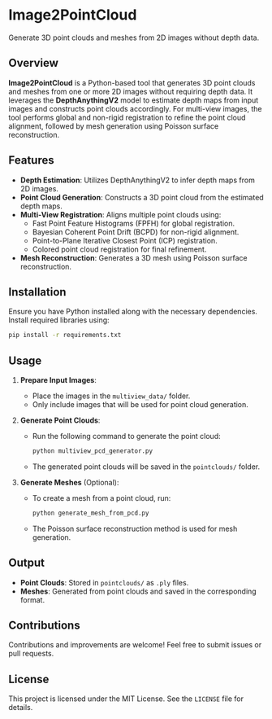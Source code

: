 # Image2PointCloud
Generate 3D point clouds and meshes from 2D images without depth data.

## Overview
**Image2PointCloud** is a Python-based tool that generates 3D point clouds and meshes from one or more 2D images without requiring depth data. It leverages the **DepthAnythingV2** model to estimate depth maps from input images and constructs point clouds accordingly. For multi-view images, the tool performs global and non-rigid registration to refine the point cloud alignment, followed by mesh generation using Poisson surface reconstruction.

## Features
- **Depth Estimation**: Utilizes DepthAnythingV2 to infer depth maps from 2D images.
- **Point Cloud Generation**: Constructs a 3D point cloud from the estimated depth maps.
- **Multi-View Registration**: Aligns multiple point clouds using:
  - Fast Point Feature Histograms (FPFH) for global registration.
  - Bayesian Coherent Point Drift (BCPD) for non-rigid alignment.
  - Point-to-Plane Iterative Closest Point (ICP) registration.
  - Colored point cloud registration for final refinement.
- **Mesh Reconstruction**: Generates a 3D mesh using Poisson surface reconstruction.

## Installation
Ensure you have Python installed along with the necessary dependencies. Install required libraries using:

```bash
pip install -r requirements.txt
```

## Usage
1. **Prepare Input Images**:
   - Place the images in the `multiview_data/` folder.
   - Only include images that will be used for point cloud generation.

2. **Generate Point Clouds**:
   - Run the following command to generate the point cloud:
     ```bash
     python multiview_pcd_generator.py
     ```
   - The generated point clouds will be saved in the `pointclouds/` folder.

3. **Generate Meshes** (Optional):
   - To create a mesh from a point cloud, run:
     ```bash
     python generate_mesh_from_pcd.py
     ```
   - The Poisson surface reconstruction method is used for mesh generation.

## Output
- **Point Clouds**: Stored in `pointclouds/` as `.ply` files.
- **Meshes**: Generated from point clouds and saved in the corresponding format.

## Contributions
Contributions and improvements are welcome! Feel free to submit issues or pull requests.

## License
This project is licensed under the MIT License. See the `LICENSE` file for details.


